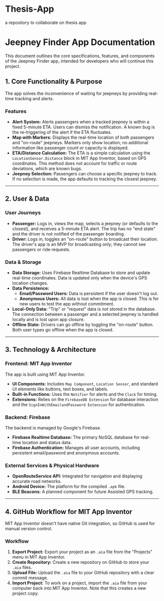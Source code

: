 # Thesis-App
a repository to collaborate on thesis app

# Jeepney Finder App Documentation

This document outlines the core specifications, features, and components of the Jeepney Finder app, intended for developers who will continue this project.

## 1. Core Functionality & Purpose

The app solves the inconvenience of waiting for jeepneys by providing real-time tracking and alerts.

### **Features**

* **Alert System:** Alerts passengers when a tracked jeepney is within a fixed 5-minute ETA. Users can dismiss the notification. A known bug is the re-triggering of the alert if the ETA fluctuates.
* **Map with Markers:** Displays the real-time location of both passengers and "on-route" jeepneys. Markers only show location; no additional information like passenger count or capacity is displayed.
* **ETA/Distance Calculation:** The ETA is a simple calculation using the `LocationSensor.Distance` block in MIT App Inventor, based on GPS coordinates. This method does not account for traffic or route deviations, which are known bugs.
* **Jeepney Selection:** Passengers can choose a specific jeepney to track. If no selection is made, the app defaults to tracking the closest jeepney.

---

## 2. User & Data

### **User Journeys**

* **Passenger:** Logs in, views the map, selects a jeepney (or defaults to the closest), and receives a 5-minute ETA alert. The trip has no "end state" and the driver is not notified of the passenger boarding.
* **Driver:** Logs in, toggles an "on-route" button to broadcast their location. The driver's app is an MVP for broadcasting only; they cannot see passengers or ride requests.

### **Data & Storage**

* **Data Storage:** Uses Firebase Realtime Database to store and update real-time coordinates. Data is updated only when the device's GPS location changes.
* **Data Persistence:**
    * **Email/Password Users:** Data is persistent if the user doesn't log out.
    * **Anonymous Users:** All data is lost when the app is closed. This is for new users to test the app without commitment.
* **Local-Only Data:** "Trip" or "request" data is not stored in the database. The connection between a passenger and a selected jeepney is handled locally and is lost upon app closure.
* **Offline State:** Drivers can go offline by toggling the "on-route" button. Both user types go offline when the app is closed.

---

## 3. Technology & Architecture

### **Frontend: MIT App Inventor**

The app is built using MIT App Inventor.

* **UI Components:** Includes `Map Component`, `Location Sensor`, and standard UI elements like buttons, text boxes, and labels.
* **Built-in Functions:** Uses the `Notifier` for alerts and the `Clock` for timing.
* **Extensions:** Relies on the `FirebaseDB Extension` for database interaction and the `SignInWithEmailandPassword Extension` for authentication.

### **Backend: Firebase**

The backend is managed by Google's Firebase.

* **Firebase Realtime Database:** The primary NoSQL database for real-time location and status data.
* **Firebase Authentication:** Manages all user accounts, including persistent email/password and anonymous accounts.

### **External Services & Physical Hardware**

* **OpenRouteService API:** Integrated for navigation and displaying accurate road networks.
* **Android Device:** The platform for the compiled `.apk` file.
* **BLE Beacons:** A planned component for future Assisted GPS tracking.

---

## 4. GitHub Workflow for MIT App Inventor

MIT App Inventor doesn't have native Git integration, so GitHub is used for manual version control.

### **Workflow**

1.  **Export Project:** Export your project as an `.aia` file from the "Projects" menu in MIT App Inventor.
2.  **Create Repository:** Create a new repository on GitHub to store your `.aia` files.
3.  **Upload File:** Upload the `.aia` file to your GitHub repository with a clear commit message.
4.  **Import Project:** To work on a project, import the `.aia` file from your computer back into MIT App Inventor. Note that this creates a new project copy.
